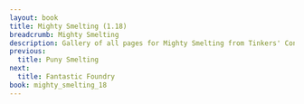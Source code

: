 ```yaml
---
layout: book
title: Mighty Smelting (1.18)
breadcrumb: Mighty Smelting
description: Gallery of all pages for Mighty Smelting from Tinkers' Construct in Minecraft 1.18.2.
previous:
  title: Puny Smelting
next:
  title: Fantastic Foundry
book: mighty_smelting_18
---
```


